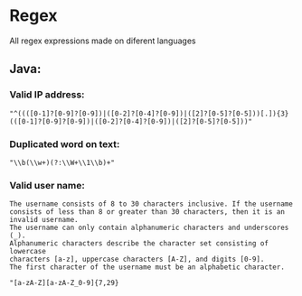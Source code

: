 # Regex

All regex expressions made on diferent languages



## Java:

### Valid IP address:
    "^((([0-1]?[0-9]?[0-9])|([0-2]?[0-4]?[0-9])|([2]?[0-5]?[0-5]))[.]){3}(([0-1]?[0-9]?[0-9])|([0-2]?[0-4]?[0-9])|([2]?[0-5]?[0-5]))"
    
### Duplicated word on text:
    "\\b(\\w+)(?:\\W+\\1\\b)+"
    
### Valid user name:

    The username consists of 8 to 30 characters inclusive. If the username
    consists of less than 8 or greater than 30 characters, then it is an 
    invalid username.
    The username can only contain alphanumeric characters and underscores (_).
    Alphanumeric characters describe the character set consisting of lowercase
    characters [a-z], uppercase characters [A-Z], and digits [0-9].
    The first character of the username must be an alphabetic character.
    
    "[a-zA-Z][a-zA-Z_0-9]{7,29}
